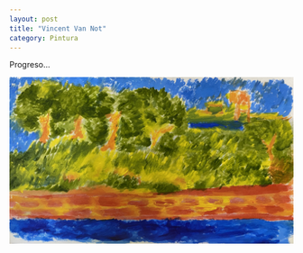 ```yaml
---
layout: post
title: "Vincent Van Not"
category: Pintura
---
```

Progreso...


![Van Not](/images/up/posts/vvn.jpeg)